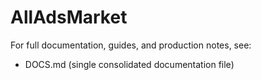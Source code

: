# AllAdsMarket

For full documentation, guides, and production notes, see:

- DOCS.md (single consolidated documentation file)
